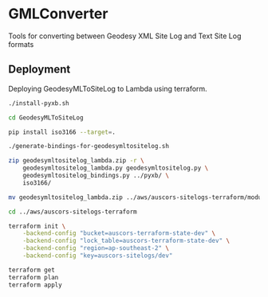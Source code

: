 # GMLConverter
Tools for converting between Geodesy XML Site Log and Text Site Log formats

## Deployment

Deploying GeodesyMLToSiteLog to Lambda using terraform.

```bash
./install-pyxb.sh

cd GeodesyMLToSiteLog

pip install iso3166 --target=.

./generate-bindings-for-geodesymltositelog.sh

zip geodesymltositelog_lambda.zip -r \
	geodesymltositelog_lambda.py geodesymltositelog.py \
	geodesymltositelog_bindings.py ../pyxb/ \
	iso3166/

mv geodesymltositelog_lambda.zip ../aws/auscors-sitelogs-terraform/modules/lambda/

cd ../aws/auscors-sitelogs-terraform

terraform init \
	-backend-config "bucket=auscors-terraform-state-dev" \
	-backend-config "lock_table=auscors-terraform-state-dev" \
	-backend-config "region=ap-southeast-2" \
	-backend-config "key=auscors-sitelogs/dev"

terraform get
terraform plan
terraform apply
```
